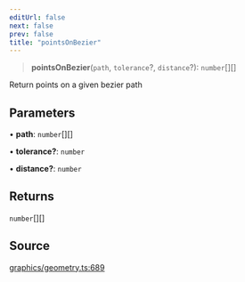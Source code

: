 ```yaml
---
editUrl: false
next: false
prev: false
title: "pointsOnBezier"
---
```


> **pointsOnBezier**(`path`, `tolerance`?, `distance`?): `number`[][]

Return points on a given bezier path

## Parameters

• **path**: `number`[][]

• **tolerance?**: `number`

• **distance?**: `number`

## Returns

`number`[][]

## Source

[graphics/geometry.ts:689](https://github.com/dgmjs/dgmjs/blob/main/packages/core/src/graphics/geometry.ts#L689)

